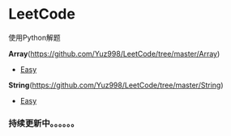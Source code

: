 # LeetCode

使用Python解题 

**Array**(https://github.com/Yuz998/LeetCode/tree/master/Array)

 - [Easy](https://github.com/Yuz998/LeetCode/tree/master/Array/Easy)

**String**(https://github.com/Yuz998/LeetCode/tree/master/String)

- [Easy](https://github.com/Yuz998/LeetCode/tree/master/String/Easy)

### 持续更新中。。。。。。
